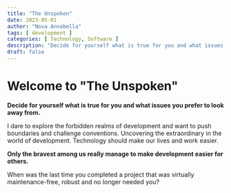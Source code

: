 ```yaml
---
title: "The Unspoken"
date: 2023-05-01
author: "Nova Annabella"
tags: [ development ]
categories: [ Technology, Software ]
description: "Decide for yourself what is true for you and what issues you prefer to look away from"
draft: false
---
```


# Welcome to "The Unspoken"

**Decide for yourself what is true for you and what issues you prefer to look away from.**

I dare to explore the forbidden realms of development and want to push boundaries and challenge conventions.
Uncovering the extraordinary in the world of development.
Technology should make our lives and work easier.

**Only the bravest among us really manage to make development easier for others.**

When was the last time you completed a project that was virtually maintenance-free, robust and no longer needed you?
